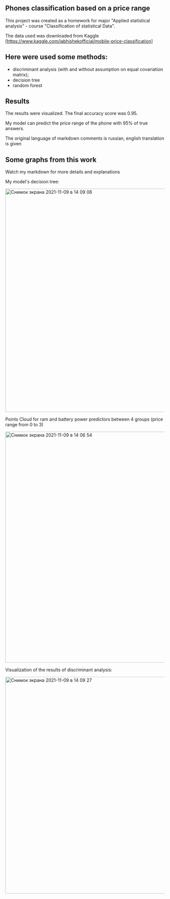 ## Phones classification based on a price range
This project was created as a homework for major "Applied statistical analysis" - course "Classification of statistical Data". 

The data used was downloaded from Kaggle [https://www.kaggle.com/iabhishekofficial/mobile-price-classification]

## Here were used some methods:
- discriminant analysis (with and without assumption on equal covariation matrix);
- decision tree
- random forest

## Results
The results were visualized. The final accuracy score was 0.95.

My model can predict the price range of the phone with 95% of true answers.

The original language of markdown comments is russian, english translation is given

## Some graphs from this work
Watch my markdown for more details and explanations

My model's decision tree:

<img width="706" alt="Снимок экрана 2021-11-09 в 14 09 06" src="https://user-images.githubusercontent.com/82895980/140914237-6299db39-24cc-458d-9ec6-9dd868ee784f.png">

Points Cloud for ram and battery power predictors between 4 groups (price range from 0 to 3)

<img width="730" alt="Снимок экрана 2021-11-09 в 14 06 54" src="https://user-images.githubusercontent.com/82895980/140914291-d4ea4082-725a-468e-b376-ead75f6d4cca.png">

Visualization of the results of discriminant analysis:

<img width="685" alt="Снимок экрана 2021-11-09 в 14 09 27" src="https://user-images.githubusercontent.com/82895980/140914318-4a4aac1a-fc75-4960-a91c-2109f12edca3.png">

